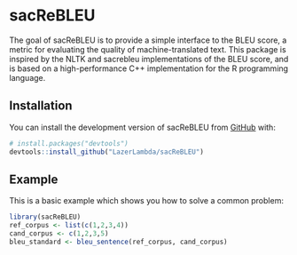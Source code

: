 
<!-- README.md is generated from README.Rmd. Please edit that file -->

# sacReBLEU

<!-- badges: start -->
<!-- badges: end -->

The goal of sacReBLEU is to provide a simple interface to the BLEU
score, a metric for evaluating the quality of machine-translated text.
This package is inspired by the NLTK and sacrebleu implementations of
the BLEU score, and is based on a high-performance C++ implementation
for the R programming language.

## Installation

You can install the development version of sacReBLEU from
[GitHub](https://github.com/) with:

``` r
# install.packages("devtools")
devtools::install_github("LazerLambda/sacReBLEU")
```

## Example

This is a basic example which shows you how to solve a common problem:

``` r
library(sacReBLEU)
ref_corpus <- list(c(1,2,3,4))
cand_corpus <- c(1,2,3,5)
bleu_standard <- bleu_sentence(ref_corpus, cand_corpus)
```
